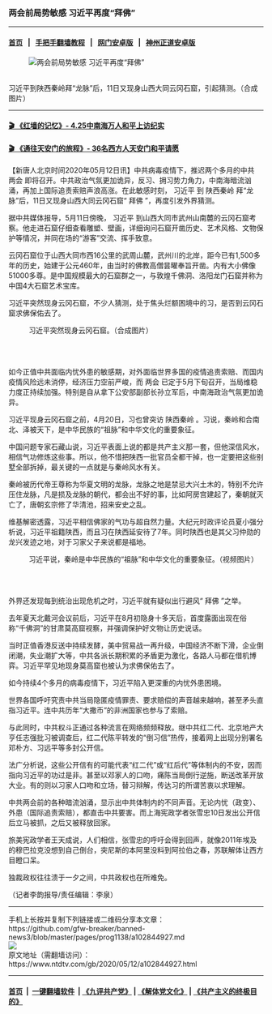 ### 两会前局势敏感 习近平再度“拜佛”
------------------------

#### [首页](https://github.com/gfw-breaker/banned-news3/blob/master/README.md) &nbsp;&nbsp;|&nbsp;&nbsp; [手把手翻墙教程](https://github.com/gfw-breaker/guides/wiki) &nbsp;&nbsp;|&nbsp;&nbsp; [网门安卓版](https://github.com/oGate2/oGate) &nbsp;&nbsp;|&nbsp;&nbsp; [神州正道安卓版](https://github.com/SzzdOgate/update) 



<div><div class="featured_image">
 <figure>
  <img alt="两会前局势敏感 习近平再度“拜佛”" src="https://i.ntdtv.com/assets/uploads/2020/05/3eadf689da0b6333e2def4e868b797ca-800x450.jpg"/>
 </figure><br/>
 <span class="caption">
  习近平到陕西秦岭拜“龙脉”后，11日又现身山西大同云冈石窟，引起猜测。（合成图片）
 </span>
</div>
</div><hr/>

#### [ 🎬  《红墙的记忆》- 4.25中南海万人和平上访纪实](http://141.164.39.94:10000/videos/legend/425.html)

 #### [ 🎬  《通往天安门的旅程》- 36名西方人天安门和平请愿 ](http://141.164.39.94:10000/videos/legend/JTT.html)

<div><div class="post_content" itemprop="articleBody">
 <p>
  【新唐人北京时间2020年05月12日讯】中共病毒疫情下，推迟两个多月的中共
  <ok href="https://www.ntdtv.com/gb/两会.htm">
   两会
  </ok>
  即将召开。中共政治气氛更加诡异，反习、拥习势力角力，中南海暗流汹涌，再加上国际追责索赔声浪高涨。在此敏感时刻，
  <ok href="https://www.ntdtv.com/gb/习近平.htm">
   习近平
  </ok>
  到
  <ok href="https://www.ntdtv.com/gb/陕西秦岭.htm">
   陕西秦岭
  </ok>
  拜“龙脉”后，11日又现身山西大同云冈石窟“
  <ok href="https://www.ntdtv.com/gb/拜佛.htm">
   拜佛
  </ok>
  ”，再度引发外界猜测。
 </p>
 <p>
  据中共媒体报导，5月11日傍晚，
  <ok href="https://www.ntdtv.com/gb/习近平.htm">
   习近平
  </ok>
  到山西大同市武州山南麓的云冈石窟考察。他走进石窟仔细查看雕塑、壁画，详细询问石窟开凿历史、艺术风格、文物保护等情况，并同在场的“游客”交流、挥手致意。
 </p>
 <p>
  云冈石窟位于山西大同市西16公里的武周山麓，武州川的北岸，距今已有1,500多年的历史，始建于公元460年，由当时的佛教高僧昙曜奉旨开凿。内有大小佛像51000多尊。是中国规模最大的石窟群之一，与敦煌千佛洞、洛阳龙门石窟并称为中国4大石窟艺术宝库。
 </p>
 <p>
  习近平突然现身云冈石窟，不少人猜测，处于焦头烂额困境中的习，是否到云冈石窟求佛保佑去了。
 </p>
 <figure class="wp-caption alignnone" id="attachment_102844933" style="width: 600px">
  <ok href="https://i.ntdtv.com/assets/uploads/2020/05/unnamed-1.jpg">
   <img alt="" class="size-medium wp-image-102844933" src="https://i.ntdtv.com/assets/uploads/2020/05/unnamed-1-600x338.jpg"/>
  </ok>
  <br/><figcaption class="wp-caption-text">
   习近平突然现身云冈石窟。（合成图片）
  </figcaption><br/>
 </figure><br/>
 <p>
  如今正值中共面临内忧外患的敏感期，对外面临世界多国的疫情追责索赔、而国内疫情风险远未消停，经济压力空前严峻，而
  <ok href="https://www.ntdtv.com/gb/两会.htm">
   两会
  </ok>
  已定于5月下旬召开，当局维稳力度正持续加强。特别是自从拿下公安部副部长孙立军后，中南海政治气氛更加诡异。
 </p>
 <p>
  习近平现身云冈石窟之前，4月20日，习也曾突访
  <ok href="https://www.ntdtv.com/gb/陕西秦岭.htm">
   陕西秦岭
  </ok>
  。习说，秦岭和合南北、泽被天下，是中华民族的“祖脉”和中华文化的重要象征。
 </p>
 <p>
  中国问题专家石藏山说，习近平表面上说的都是共产主义那一套，但他深信风水，相信气功修炼这些事。所以，他不惜把陕西一批官员全都干掉，也一定要把这些别墅全部拆掉，最关键的一点就是与秦岭风水有关。
 </p>
 <p>
  秦岭被历代帝王尊称为华夏文明的龙脉，龙脉之地是禁忌大兴土木的，特别不允许压住龙脉，凡是损及龙脉的朝代，都会出不好的事，比如阿房宫建起了，秦朝就灭亡了，唐朝玄宗修了华清池，招来安史之乱。
 </p>
 <p>
  维基解密透露，习近平相信佛家的气功与超自然力量。大纪元时政评论员夏小强分析说，习近平祖籍陕西，而且习在陕西延安待了7年。同时陕西也是其父习仲勋的龙兴发迹之地，对于习家父子来说都是福地。
 </p>
 <figure class="wp-caption alignnone" id="attachment_102830407" style="width: 600px">
  <ok href="https://i.ntdtv.com/assets/uploads/2020/04/dbf9-isqivxf5200261.jpg">
   <img alt="" class="size-medium wp-image-102830407" src="https://i.ntdtv.com/assets/uploads/2020/04/dbf9-isqivxf5200261-600x338.jpg"/>
  </ok>
  <br/><figcaption class="wp-caption-text">
   习近平说，秦岭是中华民族的“祖脉”和中华文化的重要象征。（视频图片）
  </figcaption><br/>
 </figure><br/>
 <p>
  外界还发现每到统治出现危机之时，习近平就有疑似出行避风“
  <ok href="https://www.ntdtv.com/gb/拜佛.htm">
   拜佛
  </ok>
  ”之举。
 </p>
 <p>
  去年夏天北戴河会议前后，习近平在8月初隐身十多天后，首度露面出现在俗称“千佛洞”的甘肃莫高窟视察，并强调保护好文物让历史说话。
 </p>
 <p>
  当时正值香港反送中持续发酵，美中贸易战一再升级，中国经济不断下滑，企业倒闭潮，失业潮扩大等，中共各派长期积累的矛盾更为激化，各路人马都在借机博弈。习近平罕见地现身莫高窟也被认为求佛保佑去了。
 </p>
 <p>
  如今持续4个多月的病毒疫情下，习近平陷入更深重的内忧外患困境。
 </p>
 <p>
  世界各国呼吁究责中共当局隐匿疫情罪责、要求赔偿的声音越来越响，甚至矛头直指习近平。连中共历年“大撒币”的非洲国家也参与了索赔。
 </p>
 <p>
  与此同时，中共权斗正通过各种流言在网络频频释放。继中共红二代、北京地产大亨任志强批习被调查后，红二代陈平转发的“倒习信”热传，接着网上出现分别署名邓朴方、习远平等多封公开信。
 </p>
 <p>
  法广分析说，这些公开信有的可能代表“红二代”或“红后代”等体制内的不安，因而指向习近平的功过是非。甚至以邓家人的口吻，痛陈当局倒行逆施，断送改革开放大业。有的则以习家人口吻和立场，替习辩解，传达习的所谓苦衷以求理解。
 </p>
 <p>
  中共两会前的各种暗流汹涌，显示出中共体制内的不同声音。无论内忧（政变）、外患（国际追责索赔），都直击中共要害。而上海宪政学者张雪忠10日发出公开信后立马被抓，之后又被释放回家。
 </p>
 <p>
  旅美宪政学者王天成说，人们相信，张雪忠的呼吁会得到回声，就像2011年埃及的穆巴拉克没想到自己倒台，突尼斯的本阿里没料到阿拉伯之春，苏联解体让西方目瞪口呆。
 </p>
 <p>
  独裁政权往往溃于一夕之间，中共政权也在所难免。
 </p>
 <p>
  （记者李韵报导/责任编辑：李泉）
 </p>
 <div class="single_ad">
 </div>
</div>
</div>
<hr/>
手机上长按并复制下列链接或二维码分享本文章：<br/>
https://github.com/gfw-breaker/banned-news3/blob/master/pages/prog1138/a102844927.md <br/>
<a href='https://github.com/gfw-breaker/banned-news3/blob/master/pages/prog1138/a102844927.md'><img src='https://github.com/gfw-breaker/banned-news3/blob/master/pages/prog1138/a102844927.md.png'/></a> <br/>
原文地址（需翻墙访问）：https://www.ntdtv.com/gb/2020/05/12/a102844927.html


------------------------
#### [首页](https://github.com/gfw-breaker/banned-news3/blob/master/README.md) &nbsp;|&nbsp; [一键翻墙软件](https://github.com/gfw-breaker/nogfw/blob/master/README.md) &nbsp;| [《九评共产党》](https://github.com/gfw-breaker/9ping.md/blob/master/README.md#九评之一评共产党是什么) | [《解体党文化》](https://github.com/gfw-breaker/jtdwh.md/blob/master/README.md) | [《共产主义的终极目的》](https://github.com/gfw-breaker/gczydzjmd.md/blob/master/README.md)


<img src='http://gfw-breaker.win/banned-news3/pages/prog1138/a102844927.md' width='0px' height='0px'/>